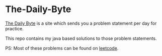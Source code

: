 # The-Daily-Byte

[The Daily Byte](https://thedailybyte.dev/) is a site which sends you a problem statement per day for practice.

This repo contains my java based solutions to those problem statements.

PS: Most of these problems can be found on [leetcode](https://leetcode.com/).

